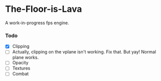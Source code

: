 # The-Floor-is-Lava

A work-in-progress fps engine.

### Todo

- [x] Clipping
- [ ] Actually, clipping on the vplane isn't working. Fix that. But yay! Normal plane works.
- [ ] Opacity
- [ ] Textures
- [ ] Combat